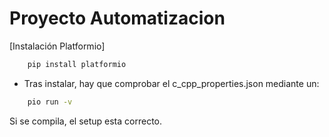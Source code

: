 # Proyecto Automatizacion

[Instalación Platformio]

```zsh
    pip install platformio
```

* Tras instalar, hay que comprobar el c_cpp_properties.json mediante un:

```zsh
    pio run -v
```

Si se compila, el setup esta correcto.
